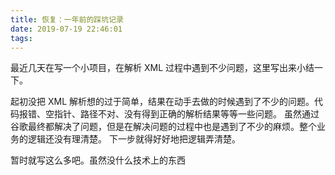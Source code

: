 ```yaml
---
title: 恢复：一年前的踩坑记录
date: 2019-07-19 22:46:01
tags:
---
```

最近几天在写一个小项目，在解析 XML 过程中遇到不少问题，这里写出来小结一下。



<!--more-->



起初没把 XML 解析想的过于简单，结果在动手去做的时候遇到了不少的问题。代码报错、空指针、路径不对、没有得到正确的解析结果等等一些问题。
虽然通过谷歌最终都解决了问题，但是在解决问题的过程中也是遇到了不少的麻烦。整个业务的逻辑还没有理清楚。
下一步就得好好地把逻辑弄清楚。

暂时就写这么多吧。虽然没什么技术上的东西